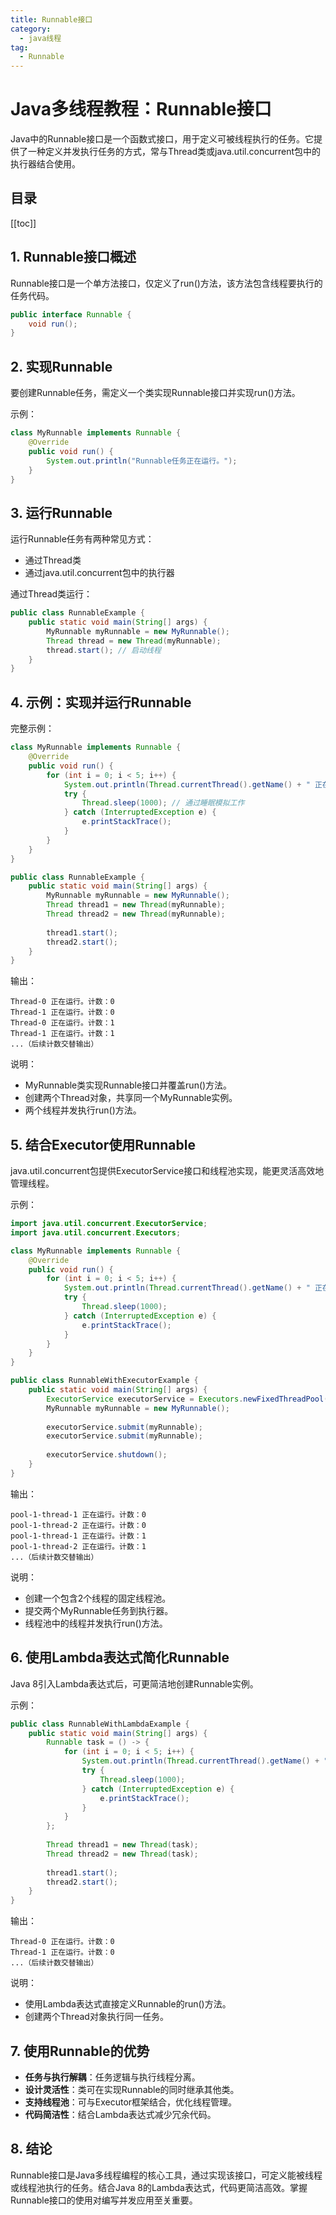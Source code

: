 ```yaml
---
title: Runnable接口
category:
  - java线程
tag:
  - Runnable
---
```


# Java多线程教程：Runnable接口

Java中的Runnable接口是一个函数式接口，用于定义可被线程执行的任务。它提供了一种定义并发执行任务的方式，常与Thread类或java.util.concurrent包中的执行器结合使用。

## 目录

[[toc]]


## 1. Runnable接口概述

Runnable接口是一个单方法接口，仅定义了run()方法，该方法包含线程要执行的任务代码。

```java
public interface Runnable {
    void run();
}
```

## 2. 实现Runnable

要创建Runnable任务，需定义一个类实现Runnable接口并实现run()方法。

示例：

```java
class MyRunnable implements Runnable {
    @Override
    public void run() {
        System.out.println("Runnable任务正在运行。");
    }
}
```

## 3. 运行Runnable

运行Runnable任务有两种常见方式：

- 通过Thread类
- 通过java.util.concurrent包中的执行器

通过Thread类运行：

```java
public class RunnableExample {
    public static void main(String[] args) {
        MyRunnable myRunnable = new MyRunnable();
        Thread thread = new Thread(myRunnable);
        thread.start(); // 启动线程
    }
}
```

## 4. 示例：实现并运行Runnable

完整示例：

```java
class MyRunnable implements Runnable {
    @Override
    public void run() {
        for (int i = 0; i < 5; i++) {
            System.out.println(Thread.currentThread().getName() + " 正在运行。计数：" + i);
            try {
                Thread.sleep(1000); // 通过睡眠模拟工作
            } catch (InterruptedException e) {
                e.printStackTrace();
            }
        }
    }
}

public class RunnableExample {
    public static void main(String[] args) {
        MyRunnable myRunnable = new MyRunnable();
        Thread thread1 = new Thread(myRunnable);
        Thread thread2 = new Thread(myRunnable);
        
        thread1.start();
        thread2.start();
    }
}
```

输出：

```
Thread-0 正在运行。计数：0
Thread-1 正在运行。计数：0
Thread-0 正在运行。计数：1
Thread-1 正在运行。计数：1
...（后续计数交替输出）
```

说明：

- MyRunnable类实现Runnable接口并覆盖run()方法。
- 创建两个Thread对象，共享同一个MyRunnable实例。
- 两个线程并发执行run()方法。

## 5. 结合Executor使用Runnable

java.util.concurrent包提供ExecutorService接口和线程池实现，能更灵活高效地管理线程。

示例：

```java
import java.util.concurrent.ExecutorService;
import java.util.concurrent.Executors;

class MyRunnable implements Runnable {
    @Override
    public void run() {
        for (int i = 0; i < 5; i++) {
            System.out.println(Thread.currentThread().getName() + " 正在运行。计数：" + i);
            try {
                Thread.sleep(1000);
            } catch (InterruptedException e) {
                e.printStackTrace();
            }
        }
    }
}

public class RunnableWithExecutorExample {
    public static void main(String[] args) {
        ExecutorService executorService = Executors.newFixedThreadPool(2);
        MyRunnable myRunnable = new MyRunnable();
        
        executorService.submit(myRunnable);
        executorService.submit(myRunnable);
        
        executorService.shutdown();
    }
}
```

输出：

```
pool-1-thread-1 正在运行。计数：0
pool-1-thread-2 正在运行。计数：0
pool-1-thread-1 正在运行。计数：1
pool-1-thread-2 正在运行。计数：1
...（后续计数交替输出）
```

说明：

- 创建一个包含2个线程的固定线程池。
- 提交两个MyRunnable任务到执行器。
- 线程池中的线程并发执行run()方法。

## 6. 使用Lambda表达式简化Runnable

Java 8引入Lambda表达式后，可更简洁地创建Runnable实例。

示例：

```java
public class RunnableWithLambdaExample {
    public static void main(String[] args) {
        Runnable task = () -> {
            for (int i = 0; i < 5; i++) {
                System.out.println(Thread.currentThread().getName() + " 正在运行。计数：" + i);
                try {
                    Thread.sleep(1000);
                } catch (InterruptedException e) {
                    e.printStackTrace();
                }
            }
        };
        
        Thread thread1 = new Thread(task);
        Thread thread2 = new Thread(task);
        
        thread1.start();
        thread2.start();
    }
}
```

输出：

```
Thread-0 正在运行。计数：0
Thread-1 正在运行。计数：0
...（后续计数交替输出）
```

说明：

- 使用Lambda表达式直接定义Runnable的run()方法。
- 创建两个Thread对象执行同一任务。

## 7. 使用Runnable的优势

- **任务与执行解耦**：任务逻辑与执行线程分离。
- **设计灵活性**：类可在实现Runnable的同时继承其他类。
- **支持线程池**：可与Executor框架结合，优化线程管理。
- **代码简洁性**：结合Lambda表达式减少冗余代码。

## 8. 结论

Runnable接口是Java多线程编程的核心工具，通过实现该接口，可定义能被线程或线程池执行的任务。结合Java 8的Lambda表达式，代码更简洁高效。掌握Runnable接口的使用对编写并发应用至关重要。